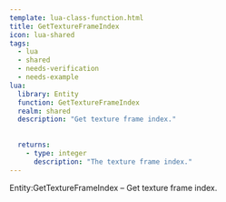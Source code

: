 ```yaml
---
template: lua-class-function.html
title: GetTextureFrameIndex
icon: lua-shared
tags:
  - lua
  - shared
  - needs-verification
  - needs-example
lua:
  library: Entity
  function: GetTextureFrameIndex
  realm: shared
  description: "Get texture frame index."
  
  
  returns:
    - type: integer
      description: "The texture frame index."
---
```


<div class="lua__search__keywords">
Entity:GetTextureFrameIndex &#x2013; Get texture frame index.
</div>
